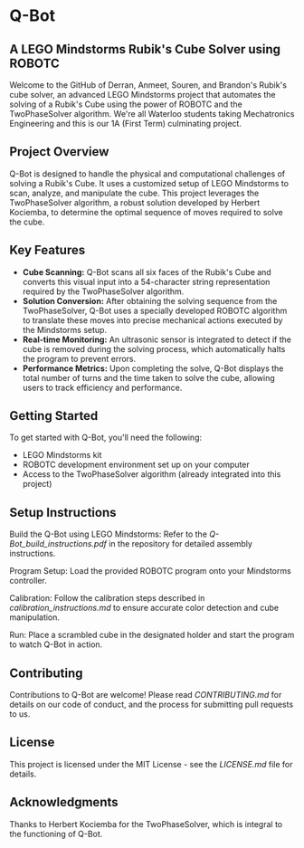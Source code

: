 <!DOCTYPE html>
<html lang="en">
<body>
    <h1>Q-Bot</h1>
    <h2>A LEGO Mindstorms Rubik's Cube Solver using ROBOTC</h2>
    <p>Welcome to the GitHub of Derran, Anmeet, Souren, and Brandon's Rubik's cube solver, an advanced LEGO Mindstorms project that automates the solving of a Rubik's Cube using the power of ROBOTC and the TwoPhaseSolver algorithm. We're all Waterloo students taking Mechatronics   Engineering and this is our 1A (First Term) culminating project.
    </p>

 <h2>Project Overview</h2>
    <p>Q-Bot is designed to handle the physical and computational challenges of solving a Rubik's Cube. It uses a customized setup of LEGO Mindstorms to scan, analyze, and manipulate the cube. This project leverages the TwoPhaseSolver algorithm, a robust solution developed by Herbert Kociemba, to determine the optimal sequence of moves required to solve the cube.</p>

  <h2>Key Features</h2>
    <ul>
        <li><strong>Cube Scanning:</strong> Q-Bot scans all six faces of the Rubik's Cube and converts this visual input into a 54-character string representation required by the TwoPhaseSolver algorithm.</li>
        <li><strong>Solution Conversion:</strong> After obtaining the solving sequence from the TwoPhaseSolver, Q-Bot uses a specially developed ROBOTC algorithm to translate these moves into precise mechanical actions executed by the Mindstorms setup.</li>
        <li><strong>Real-time Monitoring:</strong> An ultrasonic sensor is integrated to detect if the cube is removed during the solving process, which automatically halts the program to prevent errors.</li>
        <li><strong>Performance Metrics:</strong> Upon completing the solve, Q-Bot displays the total number of turns and the time taken to solve the cube, allowing users to track efficiency and performance.</li>
    </ul>

  <h2>Getting Started</h2>
    <p>To get started with Q-Bot, you'll need the following:</p>
    <ul>
        <li>LEGO Mindstorms kit</li>
        <li>ROBOTC development environment set up on your computer</li>
        <li>Access to the TwoPhaseSolver algorithm (already integrated into this project)</li>
    </ul>

   <h2>Setup Instructions</h2>
    <p>Build the Q-Bot using LEGO Mindstorms: Refer to the <em>Q-Bot_build_instructions.pdf</em> in the repository for detailed assembly instructions.</p>
    <p>Program Setup: Load the provided ROBOTC program onto your Mindstorms controller.</p>
    <p>Calibration: Follow the calibration steps described in <em>calibration_instructions.md</em> to ensure accurate color detection and cube manipulation.</p>
    <p>Run: Place a scrambled cube in the designated holder and start the program to watch Q-Bot in action.</p>

   <h2>Contributing</h2>
    <p>Contributions to Q-Bot are welcome! Please read <em>CONTRIBUTING.md</em> for details on our code of conduct, and the process for submitting pull requests to us.</p>

   <h2>License</h2>
    <p>This project is licensed under the MIT License - see the <em>LICENSE.md</em> file for details.</p>

   <h2>Acknowledgments</h2>
  <p>Thanks to Herbert Kociemba for the TwoPhaseSolver, which is integral to the functioning of Q-Bot.</p>
</body>
</html>
